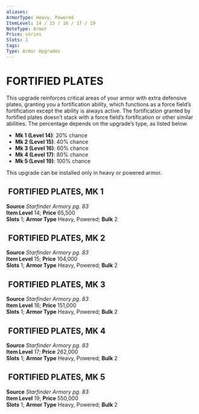 ```yaml
---
aliases: 
ArmorType: Heavy, Powered
ItemLevel: 14 / 15 / 16 / 17 / 19
NoteType: Armor
Price: varies 
Slots: 1
tags: 
Type: Armor Upgrades
---
```

# FORTIFIED PLATES
This upgrade reinforces critical areas of your armor with extra defensive plates, granting you a fortification ability, which functions as a force field’s fortification except the ability is always active. The fortification granted by fortified plates doesn’t stack with a force field’s fortification or other similar abilities. The percentage depends on the upgrade’s type, as listed below. 

-   **Mk 1 (Level 14)**: 20% chance 
-   **Mk 2 (Level 15)**: 40% chance 
-   **Mk 3 (Level 16)**: 60% chance 
-   **Mk 4 (Level 17)**: 80% chance 
-   **Mk 5 (Level 19)**: 100% chance

This upgrade can be installed only in heavy or powered armor.  

##  FORTIFIED PLATES, MK 1

**Source** _Starfinder Armory pg. 83_  
**Item Level** 14; **Price** 65,500  
**Slots** 1; **Armor Type** Heavy, Powered; **Bulk** 2  
  

##  FORTIFIED PLATES, MK 2

**Source** _Starfinder Armory pg. 83_  
**Item Level** 15; **Price** 104,000  
**Slots** 1; **Armor Type** Heavy, Powered; **Bulk** 2  
  
  

##  FORTIFIED PLATES, MK 3

**Source** _Starfinder Armory pg. 83_  
**Item Level** 16; **Price** 151,000  
**Slots** 1; **Armor Type** Heavy, Powered; **Bulk** 2  
  
  

##  FORTIFIED PLATES, MK 4

**Source** _Starfinder Armory pg. 83_  
**Item Level** 17; **Price** 262,000  
**Slots** 1; **Armor Type** Heavy, Powered; **Bulk** 2  
  
  

##  FORTIFIED PLATES, MK 5

**Source** _Starfinder Armory pg. 83_  
**Item Level** 19; **Price** 550,000  
**Slots** 1; **Armor Type** Heavy, Powered; **Bulk** 2